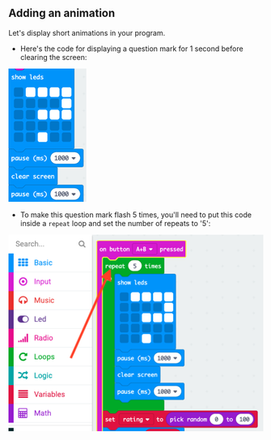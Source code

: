 ## Adding an animation

Let's display short animations in your program.

+ Here's the code for displaying a question mark for 1 second before clearing the screen:

![zrzut ekranu](images/rate-question-code.png)

+ To make this question mark flash 5 times, you'll need to put this code inside a `repeat` loop and set the number of repeats to '5':

![zrzut ekranu](images/rate-question-repeat.png)